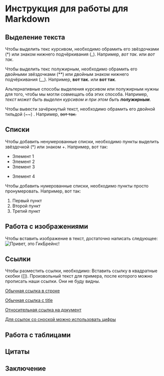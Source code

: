 # Инструкция для работы для Markdown

## Выделение текста

Чтобы выделить текс курсивом, необходимо обрамить его звёздочками (*) или знаком нижнего подчёркивания (_). Например, *вот так.* или _вот так_.

Чтобы выделить текс полужирным, необходимо обрамить его двойными звёздочками (**) или двойным знаком нижнего подчёркивания (__). Например, **вот так.** или __вот так__.

Альтернативные способы выделения курсивом или полужирным нужны для того, чтобы мы могли совмещать оба этих способа. Например, _текст может быть выделен курсивом и при этом быть **полужирным**_.

Чтобы вывести зачёркнутый текст, необходимо обрамить его двойной тильдой (~~) . Например, ~~вот так.~~

## Списки


Чтобы добавить ненумерованные списки, необходимо пункты выделить звёздочкой (*) или знаком +. Например, вот так:
* Элемент 1
* Элемент 2
* Элемент 3
+ Элемент 4

Чтобы добавить нумерованные списки, необходимо пункты просто пронумеровать. Например, вот так:
1. Первый пункт
2. Второй пункт
3. Третий пункт

## Работа с изображениями

Чтобы вставить изображение в текст, достаточно написать следующее:
![Привет, это ГикБрейнс!](geekbrains-otzyvy.png)

## Ссылки

Чтобы разместить ссылки, необходимо:
Вставить ссылку в квадратные скобки ([]). Произвольный текст для примера, после которого можно прописать наши ссылки. Они не буду видны.

[1]: https://github.com
[текст ссылки]: https://google.com

[Обычная ссылка в строке](https://ya.ru)

[Обычная ссылка с title](https://github.com "Сайт GitHub")

[Относительная ссылка на документ](../blob/main/LICENSE)

[Для ссылок со сноской можно использовать цифры][1]




## Работа с таблицами

## Цитаты 

## Заключение
